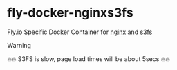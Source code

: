 # fly-docker-nginxs3fs
Fly.io Specific Docker Container for [nginx](https://nginx.org) and [s3fs](https://github.com/s3fs-fuse/s3fs-fuse?tab=readme-ov-file)

> [!WARNING]
> 🔥🔥 S3FS is slow, page load times will be about 5secs 🔥🔥
